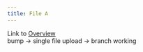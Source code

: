 ```yaml
---
title: File A
---
```

Link to [Overview](../overview)  
bump -> single file upload -> branch working
